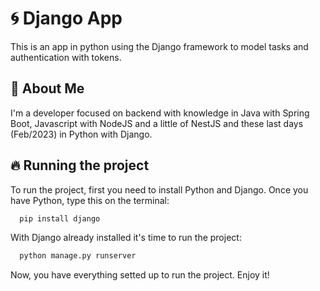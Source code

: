 
# 🌀 Django App

This is an app in python using the Django framework to model tasks and authentication with tokens.


## 🚀 About Me
I'm a developer focused on backend with knowledge in Java with Spring Boot, Javascript with NodeJS and a little of NestJS and these last days (Feb/2023) in Python with Django.


## 🔥 Running the project 

To run the project, first you need to install Python and Django. Once you have Python, type this on the terminal:

```bash
  pip install django
```

With Django already installed it's time to run the project: 

```bash
  python manage.py runserver
```

Now, you have everything setted up to run the project. Enjoy it!
